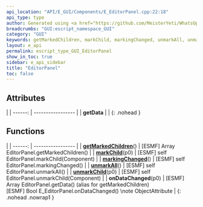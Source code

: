 ```yaml
---
api_location: "API/E_GUI/Components/E_EditorPanel.cpp:22:18"
api_type: type
author: Generated using <a href="https://github.com/MeisterYeti/WhatsUpDoc">WhatsUpDoc</a>
breadcrumbs: "GUI:escript_namespace_GUI"
category: "GUI"
keywords: getMarkedChildren, markChild, markingChanged, unmarkAll, unmarkChild, onDataChanged, getData
layout: e_api
permalink: escript_type_GUI_EditorPanel
show_in_toc: true
sidebar: e_api_sidebar
title: "EditorPanel"
toc: false
---
```


## Attributes

|
| ------: | ----------------- |
| **getData** | |
{: .nohead }
## Functions

|
| ------: | ----------------- |
| **[getMarkedChildren](classGUI_1_1EditorPanel#classGUI_1_1EditorPanel_1ab7eac24938df943862bf915ac56ab551)**() | [ESMF] Array EditorPanel.getMarkedChildren() |
| **[markChild](classGUI_1_1EditorPanel#classGUI_1_1EditorPanel_1a3a6120629c9a6128db5f071158560080)**(p0) | [ESMF] self EditorPanel.markChild(Component) |
| **[markingChanged](classGUI_1_1EditorPanel#classGUI_1_1EditorPanel_1ad0fbd6796535960a607e286ddcc608fa)**() | [ESMF] self EditorPanel.markingChanged() |
| **[unmarkAll](classGUI_1_1EditorPanel#classGUI_1_1EditorPanel_1a34ad3dda8862194e6a4cae428a8b61fe)**() | [ESMF] self EditorPanel.unmarkAll() |
| **[unmarkChild](classGUI_1_1EditorPanel#classGUI_1_1EditorPanel_1ab79814b12d58a6077520f3cf1583cedc)**(p0) | [ESMF] self EditorPanel.unmarkChild(Component) |
| **onDataChanged**(p0) | [ESMF] Array EditorPanel.getData() (alias for getMarkedChildren)<br/>[ESMF] Bool E_EditorPanel.onDataChanged() \note ObjectAttribute |
{: .nohead .nowrap1 }
